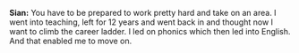 **Sian:** You have to be prepared to work pretty hard and take on an area. I went into teaching, left for 12 years and went back in and thought now I want to climb the career ladder. I led on phonics which then led into English. And that enabled me to move on.
